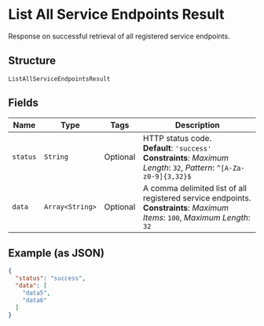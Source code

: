
# List All Service Endpoints Result

Response on successful retrieval of all registered service endpoints.

## Structure

`ListAllServiceEndpointsResult`

## Fields

| Name | Type | Tags | Description |
|  --- | --- | --- | --- |
| `status` | `String` | Optional | HTTP status code.<br>**Default**: `'success'`<br>**Constraints**: *Maximum Length*: `32`, *Pattern*: `^[A-Za-z0-9]{3,32}$` |
| `data` | `Array<String>` | Optional | A comma delimited list of all registered service endpoints.<br>**Constraints**: *Maximum Items*: `100`, *Maximum Length*: `32` |

## Example (as JSON)

```json
{
  "status": "success",
  "data": [
    "data5",
    "data6"
  ]
}
```

